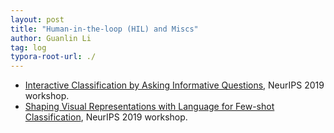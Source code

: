 ```yaml
---
layout: post
title: "Human-in-the-loop (HIL) and Miscs"
author: Guanlin Li
tag: log
typora-root-url: ./
---
```


- [Interactive Classification by Asking Informative Questions](https://arxiv.org/pdf/1911.03598.pdf), NeurIPS 2019 workshop.
- [Shaping Visual Representations with Language for Few-shot Classification](https://arxiv.org/pdf/1911.02683.pdf), NeurIPS 2019 workshop.


